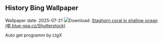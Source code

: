 ## History Bing Wallpaper
Wallpaper date: 2025-07-21
![](https://www.bing.com/th?id=OHR.AcroporaReef_EN-IN7935562509_UHD.jpg&w=1000)Download: [Staghorn coral in shallow ocean (© blue-sea.cz/Shutterstock)](https://www.bing.com/th?id=OHR.AcroporaReef_EN-IN7935562509_UHD.jpg)

Auto get programm by LtgX
